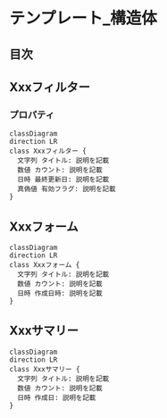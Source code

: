 # テンプレート_構造体

## 目次

## Xxxフィルター
### プロパティ


```mermaid
classDiagram
direction LR
class Xxxフィルター {
  文字列 タイトル: 説明を記載
  数値 カウント: 説明を記載
  日時 最終更新日: 説明を記載
  真偽値 有効フラグ: 説明を記載
}
```

## Xxxフォーム
```mermaid
classDiagram
direction LR
class Xxxフォーム {
  文字列 タイトル: 説明を記載
  数値 カウント: 説明を記載
  日時 作成日時: 説明を記載
}
```

## Xxxサマリー
```mermaid
classDiagram
direction LR
class Xxxサマリー {
  文字列 タイトル: 説明を記載
  数値 カウント: 説明を記載
  日時 作成日: 説明を記載
}
```
